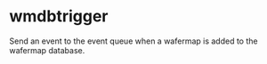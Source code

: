 wmdbtrigger
===========

Send an event to the event queue when a wafermap is added to the wafermap database.